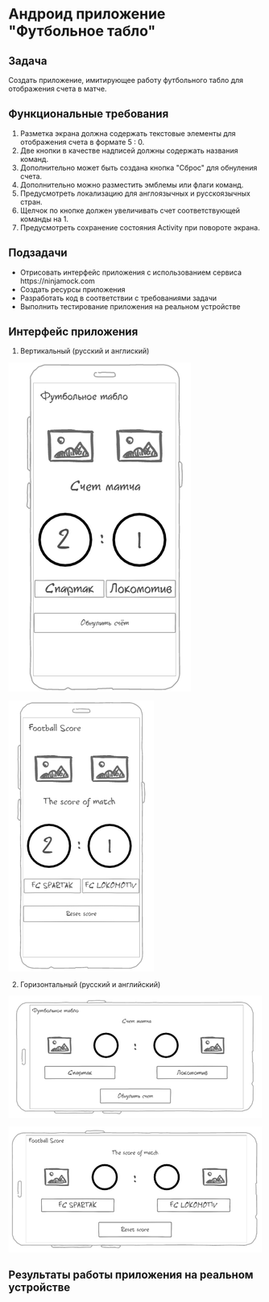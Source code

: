 # Андроид приложение "Футбольное табло"

## Задача 
Создать приложение, имитирующее работу футбольного табло для отображения счета в матче.

## Функциональные требования
1. Разметка экрана должна содержать текстовые элементы для отображения счета в формате 5 : 0. 
2. Две кнопки в качестве надписей должны содержать названия команд.
3. Дополнительно может быть создана кнопка "Сброс" для обнуления счета.
4. Дополнительно можно разместить эмблемы или флаги команд.
5. Предусмотреть локализацию для англоязычных и русскоязычных стран.
6. Щелчок по кнопке должен увеличивать счет соответствующей команды на 1.
7. Предусмотреть сохранение состояния Activity при повороте экрана.

## Подзадачи
<ul>
<li>Отрисовать интерфейс приложения с использованием сервиса https://ninjamock.com</li>
<li>Создать ресурсы приложения</li>
<li>Разработать код в соответствии с требованиями задачи</li>
<li>Выполнить тестирование приложения на реальном устройстве</li>
</ul>

## Интерфейс приложения

1. Вертикальный (русский и англиский) <br>

![vertical_russian](https://github.com/Trushenkov/FootballScore/blob/master/app/src/main/res/mipmap-hdpi/vertical_russian.PNG) <br>

![vertical_english](https://github.com/Trushenkov/FootballScore/blob/master/app/src/main/res/mipmap-hdpi/vertical_english.PNG)

2. Горизонтальный (русский и английский) <br>

![horizontal_russian](https://github.com/Trushenkov/FootballScore/blob/master/app/src/main/res/mipmap-hdpi/horizontal_russian.png)<br>

![horizontal_english](https://github.com/Trushenkov/FootballScore/blob/master/app/src/main/res/mipmap-hdpi/horizontal_english.PNG)

## Результаты работы приложения на реальном устройстве
